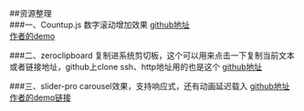 ##资源整理		
###一、Countup.js
数字滚动增加效果
[github地址](https://github.com/inorganik/countUp.js)		
[作者的demo](http://inorganik.github.io/countUp.js/)	
	
###二、zeroclipboard
复制进系统剪切板，这个可以用来点击一下复制当前文本或者链接地址，github上clone ssh、http地址用的也是这个
[github地址](https://github.com/zeroclipboard/zeroclipboard)

###三、slider-pro
carousel效果，支持响应式，还有动画延迟载入
[github地址](https://github.com/bqworks/slider-pro)
[作者的demo链接](http://bqworks.com/slider-pro/)

